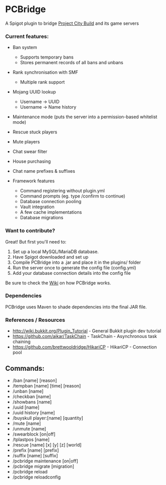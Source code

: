 # PCBridge
A Spigot plugin to bridge [Project City Build](www.projectcitybuild.com) and its game servers

### Current features:
* Ban system
  * Supports temporary bans
  * Stores permanent records of all bans and unbans
* Rank synchronisation with SMF
  * Multiple rank support
* Mojang UUID lookup
  * Username -> UUID
  * Username -> Name history
* Maintenance mode (puts the server into a permission-based whitelist mode)
* Rescue stuck players
* Mute players
* Chat swear filter
* House purchasing
* Chat name prefixes & suffixes

* Framework features
  * Command registering without plugin.yml
  * Command prompts (eg. type /confirm to continue)
  * Database connection pooling
  * Vault integration
  * A few cache implementations
  * Database migrations

### Want to contribute?
Great! But first you'll need to:

1. Set up a local MySQL/MariaDB database.
2. Have Spigot downloaded and set up
3. Compile PCBridge into a .jar and place it in the plugins/ folder
4. Run the server once to generate the config file (config.yml)
5. Add your database connection details into the config file

Be sure to check the [Wiki](https://github.com/andimage/PCBridge/wiki/Contributing) on how PCBridge works.

### Dependencies
PCBridge uses Maven to shade dependencies into the final JAR file.

### References / Resources
* http://wiki.bukkit.org/Plugin_Tutorial - General Bukkit plugin dev tutorial
* https://github.com/aikar/TaskChain - TaskChain - Asynchronous task chaining
* https://github.com/brettwooldridge/HikariCP - HikariCP - Connection pool


## Commands:
* /ban [name] [reason]
* /tempban [name] [time] [reason]
* /unban [name]
* /checkban [name]
* /showbans [name]
* /uuid [name]
* /uuid history [name]
* /buyskull player:[name] [quantity]
* /mute [name]
* /unmute [name]
* /swearblock [on|off]
* /tplastpos [name]
* /rescue [name] [x] [y] [z] [world]
* /prefix [name] [prefix]
* /suffix [name] [suffix]
* /pcbridge maintenance [on|off]
* /pcbridge migrate [migration]
* /pcbridge reload
* /pcbridge reloadconfig